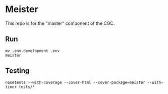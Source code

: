 # Meister

This repo is for the "master" component of the CGC.

## Run

    mv .env.development .env
    meister

## Testing

    nosetests --with-coverage --cover-html --cover-package=meister --with-timer tests/*
